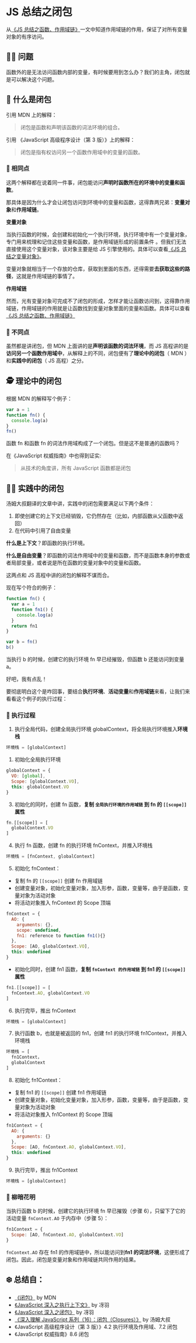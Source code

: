 # JS 总结之闭包

从[《JS 总结之函数、作用域链》](https://github.com/KaronAmI/blog/issues/25)一文中知道作用域链的作用，保证了对所有变量对象的有序访问。

## 👩‍🎨‍ 问题

函数外的是无法访问函数内部的变量，有时候要用到怎么办？我们的主角，闭包就是可以解决这个问题。

## 👷 什么是闭包

引用 MDN 上的解释：

> 闭包是函数和声明该函数的词法环境的组合。

引用 《JavaScript 高级程序设计（第 3 版）》上的解释：

> 闭包是指有权访问另一个函数作用域中的变量的函数。

### 🐳 相同点

这两个解释都在说着同一件事，闭包能访问**声明时函数所在的环境中的变量和函数**。

那具体是因为什么才会让闭包访问到环境中的变量和函数，这得靠两兄弟：**变量对象**和**作用域链**。

**变量对象**

当执行函数的时候，会创建和初始化一个执行环境，执行环境中有一个变量对象，专门用来梳理和记住这些变量和函数，是作用域链形成的前置条件 。但我们无法直接使用这个变量对象，该对象主要是给 JS 引擎使用的。具体可以查看[《JS 总结之变量对象》]()。

变量对象就相当于一个存放的仓库，获取到里面的东西，还得需要**去获取这些的路径**，这就是作用域链的事情了。

**作用域链**

然而，光有变量对象可完成不了闭包的形成，怎样才能让函数访问到，这得靠作用域链，作用域链的作用就是让函数找到变量对象里面的变量和函数。具体可以查看[《JS 总结之函数、作用域链》](https://github.com/KaronAmI/blog/issues/25)

### 🐬 不同点

虽然都是讲闭包，但 MDN 上面讲的是**声明该函数的词法环境**，而 JS 高程讲的是**访问另一个函数作用域中**，从解释上的不同，闭包便有了**理论中的闭包**（ MDN ）和**实践中的闭包**（ JS 高程）之分。

## 🕵 理论中的闭包

根据 MDN 的解释写个例子：

```js
var a = 1
function fn() {
  console.log(a)
}
fn()
```

函数 fn 和函数 fn 的词法作用域构成了一个闭包。但是这不是普通的函数吗？

在《JavaScript 权威指南》中也得到证实:

> 从技术的角度讲，所有 JavaScript 函数都是闭包

## 👨‍💻‍ 实践中的闭包

汤姆大叔翻译的文章中讲，实践中的闭包需要满足以下两个条件：

1. 即使创建它的上下文已经销毁，它仍然存在（比如，内部函数从父函数中返回）
2. 在代码中引用了自由变量

**什么是上下文**？即函数的执行环境。

**什么是自由变量**？即函数的词法作用域中的变量和函数，而不是函数本身的参数或者局部变量，或者说是所在函数的变量对象中的变量和函数。

这两点和 JS 高程中讲的闭包的解释不谋而合。

现在写个符合的例子：

```js
function fn() {
  var a = 1
  function fn1() {
    console.log(a)
  }
  return fn1
}

var b = fn()
b()
```

当执行 b 的时候，创建它的执行环境 fn 早已经摧毁，但函数 b 还能访问到变量 a。

好吧，我有点乱！

要彻底明白这个是咋回事，要结合**执行环境**、**活动变量**和**作用域链**来看，让我们来看看这个例子的执行过程：

### 🍑 执行过程

1. 执行全局代码，创建全局执行环境 globalContext，将全局执行环境推入**环境栈**

```js
环境栈 = [globalContext]
```

1. 初始化全局执行环境

```js
globalContext = {
  VO: [global],
  Scope: [globalContext.VO],
  this: globalContext.VO
}
```

3. 初始化的同时，创建 fn 函数，**复制 `全局执行环境的作用域链` 到 fn 的 `[[scope]]` 属性**

```js
fn.[[scope]] = [
  globalContext.VO
]
```

4. 执行 fn 函数，创建 fn 的执行环境 fnContext，并推入环境栈

```js
环境栈 = [fnContext, globalContext]
```

5. 初始化 fnContext：

- 复制 fn 的 `[[scope]]` 创建 fn 作用域链
- 创建变量对象，初始化变量对象，加入形参，函数，变量等，由于是函数，变量对象为活动对象
- 将活动对象推入 fnContext 的 Scope 顶端

```js
fnContext = {
  AO: {
    arguments: {},
    scope: undefined,
    fn1: reference to function fn1(){}
  },
  Scope: [AO, globalContext.VO],
  this: undefined
}
```

- 初始化同时，创建 fn1 函数，**复制 `fnContext 的作用域链` 到 fn1 的 `[[scope]]` 属性**

```js
fn1.[[scope]] = [
  fnContext.AO, globalContext.VO
]
```

6. 执行完毕，推出 fnContext

```js
环境栈 = [globalContext]
```

7. 执行函数 b，也就是被返回的 fn1，创建 fn1 的执行环境 fn1Context，并推入环境栈

```js
环境栈 = [
  fn1Context，
  globalContext
]
```

8. 初始化 fn1Context：

- 复制 fn1 的 `[[scope]]` 创建 fn1 作用域链
- 创建变量对象，初始化变量对象，加入形参，函数，变量等，由于是函数，变量对象为活动对象
- 将活动对象推入 fn1Context 的 Scope 顶端

```js
fn1Context = {
  AO: {
    arguments: {}
  },
  Scope: [AO, fnContext.AO, globalContext.VO],
  this: undefined
}
```

9. 执行完毕，推出 fn1Context

```js
环境栈 = [globalContext]
```

### 🍓 柳暗花明

当执行函数 b 的时候，创建它的执行环境 fn 早已摧毁（步骤 6），只留下了它的活动变量 `fnContext.AO` 于内存中（步骤 5）：

```js
fn1Context = {
  Scope: [AO, fnContext.AO, globalContext.VO]
}
```

`fnContext.AO` 存在 fn1 的作用域链中，所以能访问到**fn1 的词法环境**，这便形成了闭包。因此，闭包是变量对象和作用域链共同作用的结果。

## ❄️ 总结自：

- [《闭包》](https://developer.mozilla.org/zh-CN/docs/Web/JavaScript/Closures) by MDN
- [《JavaScript 深入之执行上下文》](https://github.com/mqyqingfeng/Blog/issues/8) by 冴羽
- [《JavaScript 深入之闭包》](https://github.com/mqyqingfeng/Blog/issues/9) by 冴羽
- [《深入理解 JavaScript 系列（16）：闭包（Closures）》](http://www.cnblogs.com/TomXu/archive/2012/01/31/2330252.html) by 汤姆大叔
- 《JavaScript 高级程序设计（第 3 版）》4.2 执行环境及作用域、7.2 闭包
- 《JavaScript 权威指南》8.6 闭包
